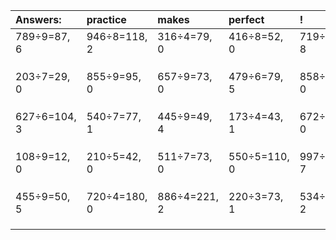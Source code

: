 | Answers: | practice | makes | perfect | ! |
| :--- | :--- | :--- | :--- | :--- |
| 789÷9=87, 6 | 946÷8=118, 2 | 316÷4=79, 0 | 416÷8=52, 0 | 719÷9=79, 8 | 
|   |   |   |   |   | 
|   |   |   |   |   | 
|   |   |   |   |   | 
| 203÷7=29, 0 | 855÷9=95, 0 | 657÷9=73, 0 | 479÷6=79, 5 | 858÷2=429, 0 | 
|   |   |   |   |   | 
|   |   |   |   |   | 
|   |   |   |   |   | 
| 627÷6=104, 3 | 540÷7=77, 1 | 445÷9=49, 4 | 173÷4=43, 1 | 672÷4=168, 0 | 
|   |   |   |   |   | 
|   |   |   |   |   | 
|   |   |   |   |   | 
| 108÷9=12, 0 | 210÷5=42, 0 | 511÷7=73, 0 | 550÷5=110, 0 | 997÷9=110, 7 | 
|   |   |   |   |   | 
|   |   |   |   |   | 
|   |   |   |   |   | 
| 455÷9=50, 5 | 720÷4=180, 0 | 886÷4=221, 2 | 220÷3=73, 1 | 534÷7=76, 2 | 
|   |   |   |   |   | 
|   |   |   |   |   | 
|   |   |   |   |   | 
